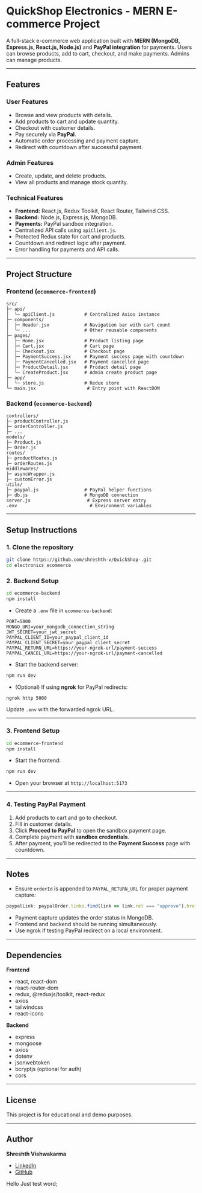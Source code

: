 # QuickShop Electronics - MERN E-commerce Project

A full-stack e-commerce web application built with **MERN (MongoDB, Express.js, React.js, Node.js)** and **PayPal integration** for payments. Users can browse products, add to cart, checkout, and make payments. Admins can manage products.

---

## Features

### User Features
- Browse and view products with details.
- Add products to cart and update quantity.
- Checkout with customer details.
- Pay securely via **PayPal**.
- Automatic order processing and payment capture.
- Redirect with countdown after successful payment.

### Admin Features
- Create, update, and delete products.
- View all products and manage stock quantity.

### Technical Features
- **Frontend:** React.js, Redux Toolkit, React Router, Tailwind CSS.
- **Backend:** Node.js, Express.js, MongoDB.
- **Payments:** PayPal sandbox integration.
- Centralized API calls using `apiClient.js`.
- Protected Redux state for cart and products.
- Countdown and redirect logic after payment.
- Error handling for payments and API calls.

---

## Project Structure

### Frontend (`ecommerce-frontend`)
```
src/
├─ api/
│  └─ apiClient.js           # Centralized Axios instance
├─ components/
│  ├─ Header.jsx             # Navigation bar with cart count
│  └─ ...                    # Other reusable components
├─ pages/
│  ├─ Home.jsx               # Product listing page
│  ├─ Cart.jsx               # Cart page
│  ├─ Checkout.jsx           # Checkout page
│  ├─ PaymentSuccess.jsx     # Payment success page with countdown
│  ├─ PaymentCancelled.jsx   # Payment cancelled page
│  ├─ ProductDetail.jsx      # Product detail page
│  └─ CreateProduct.jsx      # Admin create product page
├─ app/
│  └─ store.js               # Redux store
└─ main.jsx                   # Entry point with ReactDOM
```

### Backend (`ecommerce-backend`)
```
controllers/
├─ productController.js
├─ orderController.js
├─ ...
models/
├─ Product.js
├─ Order.js
routes/
├─ productRoutes.js
├─ orderRoutes.js
middlewares/
├─ asyncWrapper.js
├─ customError.js
utils/
├─ paypal.js                 # PayPal helper functions
├─ db.js                     # MongoDB connection
server.js                     # Express server entry
.env                           # Environment variables
```

---

## Setup Instructions

### 1. Clone the repository
```bash
git clone https://github.com/shreshth-v/QuickShop-.git
cd electronics ecommerce
```

### 2. Backend Setup
```bash
cd ecommerce-backend
npm install
```

- Create a `.env` file in `ecommerce-backend`:
```
PORT=5000
MONGO_URI=your_mongodb_connection_string
JWT_SECRET=your_jwt_secret
PAYPAL_CLIENT_ID=your_paypal_client_id
PAYPAL_CLIENT_SECRET=your_paypal_client_secret
PAYPAL_RETURN_URL=https://your-ngrok-url/payment-success
PAYPAL_CANCEL_URL=https://your-ngrok-url/payment-cancelled
```

- Start the backend server:
```bash
npm run dev
```

- (Optional) If using **ngrok** for PayPal redirects:
```bash
ngrok http 5000
```
Update `.env` with the forwarded ngrok URL.

---

### 3. Frontend Setup
```bash
cd ecommerce-frontend
npm install
```

- Start the frontend:
```bash
npm run dev
```

- Open your browser at `http://localhost:5173`

---

### 4. Testing PayPal Payment
1. Add products to cart and go to checkout.
2. Fill in customer details.
3. Click **Proceed to PayPal** to open the sandbox payment page.
4. Complete payment with **sandbox credentials**.
5. After payment, you'll be redirected to the **Payment Success** page with countdown.

---

## Notes
- Ensure `orderId` is appended to `PAYPAL_RETURN_URL` for proper payment capture:
```javascript
paypalLink: paypalOrder.links.find(link => link.rel === "approve").href + `&orderId=${order._id}`
```
- Payment capture updates the order status in MongoDB.
- Frontend and backend should be running simultaneously.
- Use ngrok if testing PayPal redirect on a local environment.

---

## Dependencies

**Frontend**
- react, react-dom
- react-router-dom
- redux, @reduxjs/toolkit, react-redux
- axios
- tailwindcss
- react-icons

**Backend**
- express
- mongoose
- axios
- dotenv
- jsonwebtoken
- bcryptjs (optional for auth)
- cors

---

## License
This project is for educational and demo purposes.

---

## Author
**Shreshth Vishwakarma**
- [LinkedIn](https://www.linkedin.com/in/shreshth21/)
- [GitHub](https://github.com/your-username)

Hello Just test word;
